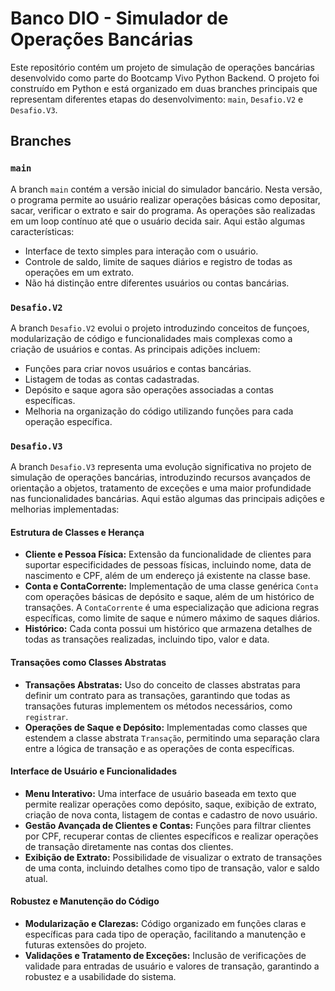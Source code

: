 # Banco DIO - Simulador de Operações Bancárias

Este repositório contém um projeto de simulação de operações bancárias desenvolvido como parte do Bootcamp Vivo Python Backend. O projeto foi construído em Python e está organizado em duas branches principais que representam diferentes etapas do desenvolvimento: `main`, `Desafio.V2` e `Desafio.V3`.

## Branches

### `main`

A branch `main` contém a versão inicial do simulador bancário. Nesta versão, o programa permite ao usuário realizar operações básicas como depositar, sacar, verificar o extrato e sair do programa. As operações são realizadas em um loop contínuo até que o usuário decida sair. Aqui estão algumas características:

- Interface de texto simples para interação com o usuário.
- Controle de saldo, limite de saques diários e registro de todas as operações em um extrato.
- Não há distinção entre diferentes usuários ou contas bancárias.

### `Desafio.V2`

A branch `Desafio.V2` evolui o projeto introduzindo conceitos de funçoes, modularização de código e funcionalidades mais complexas como a criação de usuários e contas. As principais adições incluem:

- Funções para criar novos usuários e contas bancárias.
- Listagem de todas as contas cadastradas.
- Depósito e saque agora são operações associadas a contas específicas.
- Melhoria na organização do código utilizando funções para cada operação específica.

### `Desafio.V3`

A branch `Desafio.V3` representa uma evolução significativa no projeto de simulação de operações bancárias, introduzindo recursos avançados de orientação a objetos, tratamento de exceções e uma maior profundidade nas funcionalidades bancárias. Aqui estão algumas das principais adições e melhorias implementadas:

#### Estrutura de Classes e Herança

- **Cliente e Pessoa Física:** Extensão da funcionalidade de clientes para suportar especificidades de pessoas físicas, incluindo nome, data de nascimento e CPF, além de um endereço já existente na classe base.
- **Conta e ContaCorrente:** Implementação de uma classe genérica `Conta` com operações básicas de depósito e saque, além de um histórico de transações. A `ContaCorrente` é uma especialização que adiciona regras específicas, como limite de saque e número máximo de saques diários.
- **Histórico:** Cada conta possui um histórico que armazena detalhes de todas as transações realizadas, incluindo tipo, valor e data.

#### Transações como Classes Abstratas

- **Transações Abstratas:** Uso do conceito de classes abstratas para definir um contrato para as transações, garantindo que todas as transações futuras implementem os métodos necessários, como `registrar`.
- **Operações de Saque e Depósito:** Implementadas como classes que estendem a classe abstrata `Transação`, permitindo uma separação clara entre a lógica de transação e as operações de conta específicas.

#### Interface de Usuário e Funcionalidades

- **Menu Interativo:** Uma interface de usuário baseada em texto que permite realizar operações como depósito, saque, exibição de extrato, criação de nova conta, listagem de contas e cadastro de novo usuário.
- **Gestão Avançada de Clientes e Contas:** Funções para filtrar clientes por CPF, recuperar contas de clientes específicos e realizar operações de transação diretamente nas contas dos clientes.
- **Exibição de Extrato:** Possibilidade de visualizar o extrato de transações de uma conta, incluindo detalhes como tipo de transação, valor e saldo atual.

#### Robustez e Manutenção do Código

- **Modularização e Clarezas:** Código organizado em funções claras e específicas para cada tipo de operação, facilitando a manutenção e futuras extensões do projeto.
- **Validações e Tratamento de Exceções:** Inclusão de verificações de validade para entradas de usuário e valores de transação, garantindo a robustez e a usabilidade do sistema.
